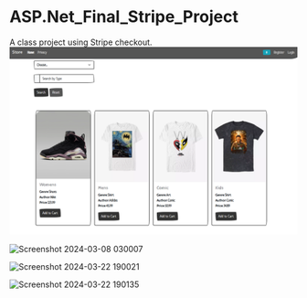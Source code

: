 # ASP.Net_Final_Stripe_Project
 A class project using Stripe checkout.
![alt text](image.png)

![Screenshot 2024-03-08 030007](https://github.com/mariesauve/ASP.Net_Final_Stripe_Project/assets/149751752/ea7b703d-e239-40f7-bb34-72ed77367c89)

![Screenshot 2024-03-22 190021](https://github.com/mariesauve/ASP.Net_Final_Stripe_Project/assets/149751752/7618636d-2db3-40ad-af27-4f7acb190005)

![Screenshot 2024-03-22 190135](https://github.com/mariesauve/ASP.Net_Final_Stripe_Project/assets/149751752/09ad1398-6455-4039-8733-dad93fb0f23d)
